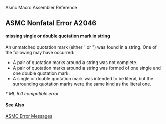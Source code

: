Asmc Macro Assembler Reference

## ASMC Nonfatal Error A2046

#### missing single or double quotation mark in string

An unmatched quotation mark (either ' or ") was found in a string. One of the following may have occurred:

- A pair of quotation marks around a string was not complete.
- A pair of quotation marks around a string was formed of one single and one double quotation mark.
- A single or double quotation mark was intended to be literal, but the surrounding quotation marks were the same kind as the literal one.

_* ML 6.0 compatible error_

#### See Also

[ASMC Error Messages](readme.md)